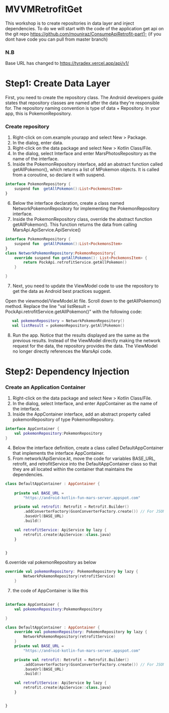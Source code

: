 # MVVMRetrofitGet
This workshop is to create repositories in data layer and inject dependencies. To do we will start with the code of the application get api on the git repo https://github.com/mouniraz/ConsumeApiRetrofit-part1- 
(if you dont have code you can pull from master branch) 
### N.B
Base URL has changed to https://tyradex.vercel.app/api/v1/ 
# Step1: Create Data Layer 
First, you need to create the repository class. The Android developers guide states that repository classes are named after the data they're responsible for. The repository naming convention is type of data + Repository. In your app, this is PokemonRepository.

### Create repository
1. Right-click on com.example.yourapp and select New > Package.
2. In the dialog, enter data.
3. Right-click on the data package and select New > Kotlin Class/File.
4. In the dialog, select Interface and enter MarsPhotosRepository as the name of the interface.
5. Inside the PokemonRepository interface, add an abstract function called getAllPokemon(), which returns a list of MPokemon objects. It is called from a coroutine, so declare it with suspend.
```kotlin
interface PokemonRepository {
    suspend fun  getAllPokemon():List<PockemonsItem>
}
```
6. Below the interface declaration, create a class named NetworkPokemonRepository for implementing the PokemonRepository interface.
7. Inside the PokemonRepository class, override the abstract function getAllPokemon(). This function returns the data from calling MarsApi.ApiService.ApiService()
```kotlin
interface PokemonRepository {
    suspend fun  getAllPokemon():List<PockemonsItem>
}
class NetworkPokemonRepository:PokemonRepository{
    override suspend fun getAllPokemon(): List<PockemonsItem> {
        return PockApi.retrofitService.getAllPokemon()
    }

}
```
7. Next, you need to update the ViewModel code to use the repository to get the data as Android best practices suggest.

Open the viewmodel/ViewModel.kt file.
Scroll down to the getAllPokemon() method.
Replace the line "val listResult = PockApi.retrofitService.getAllPokemon()" with the following code:
```kotlin
   val pokemonRepository = NetworkPokemonRepository()
   val listResult = pokemonRepository.getAllPokemon()
```
8. Run the app. Notice that the results displayed are the same as the previous results.
Instead of the ViewModel directly making the network request for the data, the repository provides the data. The ViewModel no longer directly references the MarsApi code.
# Step2: Dependency Injection
### Create an Application Container
1. Right-click on the data package and select New > Kotlin Class/File.
2. In the dialog, select Interface, and enter AppContainer as the name of the interface.
3. Inside the AppContainer interface, add an abstract property called pokemonRepository of type PokemonRepository. 

```kotlin
interface AppContainer {
    val pokemonRepository:PokemonRepository
}
```
4. Below the interface definition, create a class called DefaultAppContainer that implements the interface AppContainer.
5. From network/ApiService.kt, move the code for variables BASE_URL, retrofit, and retrofitService into the DefaultAppContainer class so that they are all located within the container that maintains the dependencies.
```kotlin
class DefaultAppContainer : AppContainer {
    
    private val BASE_URL =
        "https://android-kotlin-fun-mars-server.appspot.com"

    private val retrofit: Retrofit = Retrofit.Builder()
        .addConverterFactory(GsonConverterFactory.create()) // For JSON parsing
        .baseUrl(BASE_URL)
        .build()

    val retrofitService: ApiService by lazy {
        retrofit.create(ApiService::class.java)
    }


}
```

6.override val pokemonRepository as below
```kotlin
override val pokemonRepository: PokemonRepository by lazy {
        NetworkPokemonRepository(retrofitService)
    }
```
7. the code of AppContainer is like this
```kotlin
  
interface AppContainer {
    val pokemonRepository:PokemonRepository

}

class DefaultAppContainer : AppContainer {
    override val pokemonRepository: PokemonRepository by lazy {
        NetworkPokemonRepository(retrofitService)
    }
    private val BASE_URL =
        "https://android-kotlin-fun-mars-server.appspot.com"

    private val retrofit: Retrofit = Retrofit.Builder()
        .addConverterFactory(GsonConverterFactory.create()) // For JSON parsing
        .baseUrl(BASE_URL)
        .build()

    val retrofitService: ApiService by lazy {
        retrofit.create(ApiService::class.java)
    }


} 
```
